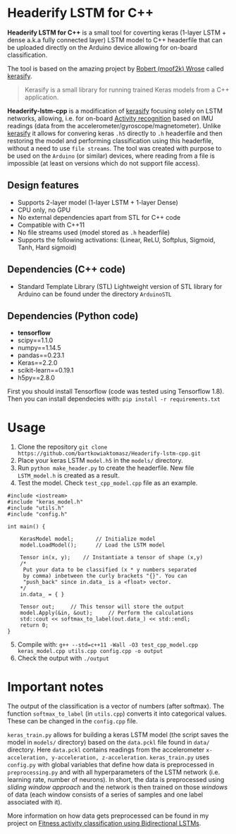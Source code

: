 # Headerify LSTM for C++
**Headerify LSTM for C++** is a small tool for coverting keras (1-layer LSTM + dense a.k.a fully connected layer) LSTM model to C++ headerfile that can be uploaded directly on the Arduino device allowing for on-board classification.

The tool is based on the amazing project by [Robert (moof2k) Wrose](https://github.com/moof2k) called [kerasify](https://github.com/moof2k/kerasify).

> Kerasify is a small library for running trained Keras models from a C++ application.

**Headerify-lstm-cpp** is a modification of [kerasify](https://github.com/moof2k/kerasify) focusing solely on LSTM networks, allowing, i.e. for on-board [Activity recognition](https://github.com/bartkowiaktomasz/Fitness-Activity-Classification-with-LSTMs) based on IMU readings (data from the accelerometer/gyroscope/magnetometer). Unlike [kerasify](https://github.com/moof2k/kerasify) it allows for convering keras `.h5` directly to `.h` headerfile and then restoring the model and performing classification using this headerfile, without a need to use `file streams`. The tool was created with purpose to be used on the `Arduino` (or similar) devices, where reading from a file is impossible (at least on versions which do not support file access).

## Design features
 - Supports 2-layer model (1-layer LSTM + 1-layer Dense)
 - CPU only, no GPU
 - No external dependencies apart from STL for C++ code
 - Compatible with C++11
 - No file streams used (model stored as `.h` headerfile)
 - Supports the following activations: (Linear, ReLU, Softplus, Sigmoid, Tanh, Hard sigmoid)

## Dependencies (C++ code)

 - Standard Template Library (STL)
Lightweight version of STL library for Arduino can be found under the directory `ArduinoSTL`

 ## Dependencies (Python code)
 - **tensorflow**
 - scipy==1.1.0
 - numpy==1.14.5
 - pandas==0.23.1
 - Keras==2.2.0
 - scikit-learn==0.19.1
 - h5py==2.8.0

First you should install Tensorflow (code was tested using Tensorflow 1.8). Then you can install dependecies with:
`pip install -r requirements.txt`

# Usage
1. Clone the repository
`git clone https://github.com/bartkowiaktomasz/Headerify-lstm-cpp.git`
2. Place your keras LSTM `model.h5` in the `models/` directory.
3. Run `python make_header.py` to create the headerfile.
New file `LSTM_model.h` is created as a result.
4.  Test the model.
Check `test_cpp_model.cpp` file as an example.
~~~~
#include <iostream>
#include "keras_model.h"
#include "utils.h"
#include "config.h"

int main() {

    KerasModel model;		// Initialize model
    model.LoadModel();		// Load the LSTM model

    Tensor in(x, y);	// Instantiate a tensor of shape (x,y)
	/*
	 Put your data to be classified (x * y numbers separated
	 by comma) inbetween the curly brackets "{}". You can
	 "push_back" since in.data_ is a <float> vector.
	*/
    in.data_ = { }

    Tensor out;		// This tensor will store the output
    model.Apply(&in, &out);		// Perform the calculations
    std::cout << softmax_to_label(out.data_) << std::endl;
    return 0;
}
~~~~
5. Compile with:
`g++ --std=c++11 -Wall -O3 test_cpp_model.cpp keras_model.cpp utils.cpp config.cpp -o output
`
6. Check the output with `./output`

# Important notes
The output of the classification is a vector of numbers (after softmax). The function `softmax_to_label` (in `utils.cpp`) converts it into categorical values. These can be changed in the `config.cpp` file.

`keras_train.py` allows for building a keras LSTM model (the script saves the model in `models/` directory) based on the `data.pckl` file found in `data/` directory. Here `data.pckl` contains readings from the accelerometer `x-acceleration, y-acceleration, z-acceleration`. `keras_train.py` uses `config.py` with global variables that define how data is preprocessed in `preprocessing.py` and with all hyperparameters of the LSTM network (i.e. learning rate, number of neurons). In short, the data is preprocessed using *sliding window approach* and the network is then trained on those *windows* of data (each window consists of a series of samples and one label associated with it).

More information on how data gets preprocessed can be found in my project on [Fitness activity classification using Bidirectional LSTMs](https://github.com/bartkowiaktomasz/Fitness-Activity-Classification-with-LSTMs).
